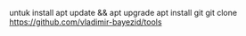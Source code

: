 untuk install
apt update && apt upgrade
apt install git
git clone https://github.com/vladimir-bayezid/tools
